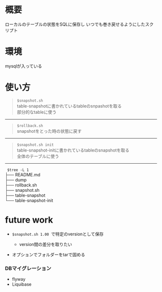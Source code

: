 
# 概要
ローカルのテーブルの状態をSQLに保存し
いつでも巻き戻せるようにしたスクリプト

# 環境
mysqlが入っている


# 使い方

>   `$snapshot.sh `  
>   table-snapshotに書かれているtableのsnpashotを取る  
>   部分的なtableに使う

----

>   `$rollback.sh `  
>   snapshotをとった時の状態に戻す

----

>   `$snapshot.sh init`  
>   table-snapshot-initに書かれているtableのsnapshotを取る  
>   全体のテーブルに使う

----

`
$tree -L 1`  
├──  README.md  
├──  dump  
├──  rollback.sh  
├──  snapshot.sh  
├──  table-snapshot  
└──  table-snapshot-init  

# future work
- `$snapshot.sh 1.00 `で特定のversionとして保存
    - version間の差分を取りたい

- オプションでフォルダーをtarで固める

### DBマイグレーション
- flyway
- Liquibase
